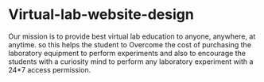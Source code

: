 # Virtual-lab-website-design
Our mission is to provide best virtual lab education to anyone, anywhere, at anytime. so this helps the student to Overcome the cost of purchasing the laboratory equipment to perform experiments and also to encourage the students with a curiosity mind to perform any laboratory experiment with a 24*7 access permission.
